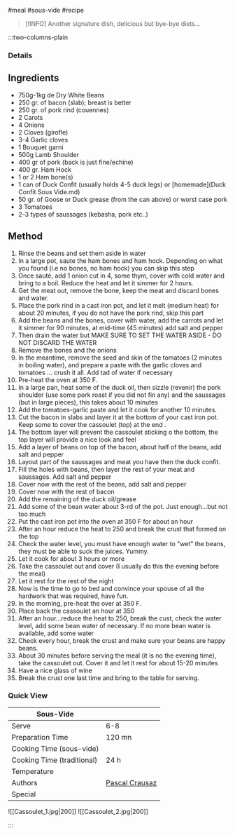 #meal #sous-vide #recipe

> [!INFO]
> Another signature dish, delicious but bye-bye diets...

:::two-columns-plain

### Details
## Ingredients

- 750g-1kg de Dry White Beans
- 250 gr. of bacon (slab); breast is better
- 250 gr. of pork rind (couennes)
- 2 Carots
- 4 Onions
- 2 Cloves (girofle)
- 3-4 Garlic cloves
- 1 Bouquet garni
- 500g Lamb Shoulder
- 400 gr of pork (back is just fine/echine)
- 400 gr. Ham Hock
- 1 or 2 Ham bone(s)
- 1 can of Duck Confit (usually holds 4-5 duck legs) or [homemade](Duck Confit Sous Vide.md)
- 50 gr. of Goose or Duck grease (from the can above) or worst case pork
- 3 Tomatoes
- 2-3 types of saussages (kebasha, pork etc..)


## Method

1. Rinse the beans and set them aside in water
2. In a large pot, saute the ham bones and ham hock. Depending on what you found (i.e no bones, no ham hock) you can skip this step
3. Once sauté, add 1 onion cut in 4, some thym, cover with cold water and bring to a boil. Reduce the heat and let it simmer for 2 hours.
4. Get the meat out, remove the bone, keep the meat and discard bones and water.
5. Place the pork rind in a cast iron pot, and let it melt (medium heat) for about 20 minutes, if you do not have the pork rind, skip this part
6. Add the beans and the bones, cover with water, add the carrots and let it simmer for 90 minutes, at mid-time (45 minutes) add salt and pepper
7. Then drain the water but MAKE SURE TO SET THE WATER ASIDE - DO NOT DISCARD THE WATER
8. Remove the bones and the onions
9. In the meantime, remove the seed and skin of the tomatoes (2 minutes in boiling water), and prepare a paste with the garlic cloves and tomatoes ... crush it all. Add tad of water if necessary
10. Pre-heat the oven at 350 F.
11. In a large pan, heat some of the duck oil, then sizzle (revenir) the pork shoulder (use some pork roast if you did not fin any) and the saussages (but in large pieces), this takes about 10 minutes
12. Add the tomatoes-garlic paste and let it cook for another 10 minutes.
13. Cut the bacon in slabs and layer it at the bottom of your cast iron pot. Keep some to cover the cassoulet (top) at the end .
14. The bottom layer will prevent the cassoulet sticking o the bottom, the top layer will provide a nice look and feel
15. Add a layer of beans on top of the bacon, about half of the beans, add salt and pepper
16. Layout part of the saussages and meat you have then the duck confit.
17. Fill the holes with beans, then layer the rest of your meat and saussages. Add salt and pepper
18. Cover now with the rest of the beans, add salt and pepper
19. Cover now with the rest of bacon
20. Add the remaining of the duck oil/grease
21. Add some of the bean water about 3-rd of the pot. Just enough...but not too much
22. Put the cast iron pot into the oven at 350 F for about an hour
23. After an hour reduce the heat to 250 and break the crust that formed on the top
24. Check the water level, you must have enough water to "wet" the beans, they must be able to suck the juices. Yummy.
25. Let it cook for about 3 hours or more
26. Take the cassoulet out and cover (I usually do this the evening before the meal)
27. Let it rest for the rest of the night
28. Now is the time to go to bed and convince your spouse of all the hardwork that was required, have fun.
29. In the morning, pre-heat the over at 350 F.
30. Place back the cassoulet an hour at 350
31. After an hour...reduce the heat to 250, break the cust, check the water level, add some bean water of necessary. If no more bean water is available, add some water
32. Check every hour, break the crust and make sure your beans are happy beans.
33. About 30 minutes before serving the meal (it is no the evening time), take the cassoulet out. Cover it and let it rest for about 15-20 minutes
34. Have a nice glass of wine
35. Break the crust one last time and bring to the table for serving.





### Quick View
| Sous-Vide                  |                                                |
| -------------------------- | ---------------------------------------------- |
| Serve                      | 6-8                                            |
| Preparation Time           | 120 mn                                         |
| Cooking Time (sous-vide)   |                                                |
| Cooking Time (traditional) | 24 h                                           |
| Temperature                |                                                |
| Authors                    | [Pascal Crausaz](mailto:pascal@askpascal.com)  |
| Special                    |                                                |

![[Cassoulet_1.jpg|200]]
![[Cassoulet_2.jpg|200]]

:::

